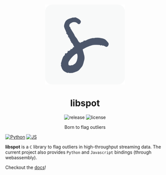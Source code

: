 <p align="center">
    <img src="docs/img/logo.svg" style="max-width:50%" alt='libspot'/>
</p>

<h1 align="center">libspot</h1>

<p align="center">
<img src="https://img.shields.io/github/release/asiffer/libspot.svg" alt="release"/>
<img src="https://img.shields.io/github/license/asiffer/libspot.svg" alt="license"/>
</p>

<p align="center">Born to flag outliers</p>

[![Python](https://github.com/asiffer/libspot/actions/workflows/python.yaml/badge.svg)](https://github.com/asiffer/libspot/actions/workflows/python.yaml)
[![JS](https://github.com/asiffer/libspot/actions/workflows/js.yaml/badge.svg)](https://github.com/asiffer/libspot/actions/workflows/js.yaml)

**libspot** is a `C` library to flag outliers in high-throughput streaming data.
The current project also provides `Python` and `Javascript` bindings (through webassembly).

Checkout the [docs](https://asiffer.github.io/libspot/)!
